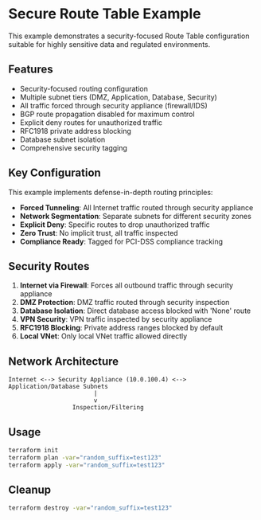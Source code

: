 # Secure Route Table Example

This example demonstrates a security-focused Route Table configuration suitable for highly sensitive data and regulated environments.

## Features

- Security-focused routing configuration
- Multiple subnet tiers (DMZ, Application, Database, Security)
- All traffic forced through security appliance (firewall/IDS)
- BGP route propagation disabled for maximum control
- Explicit deny routes for unauthorized traffic
- RFC1918 private address blocking
- Database subnet isolation
- Comprehensive security tagging

## Key Configuration

This example implements defense-in-depth routing principles:
- **Forced Tunneling**: All Internet traffic routed through security appliance
- **Network Segmentation**: Separate subnets for different security zones
- **Explicit Deny**: Specific routes to drop unauthorized traffic
- **Zero Trust**: No implicit trust, all traffic inspected
- **Compliance Ready**: Tagged for PCI-DSS compliance tracking

## Security Routes

1. **Internet via Firewall**: Forces all outbound traffic through security appliance
2. **DMZ Protection**: DMZ traffic routed through security inspection
3. **Database Isolation**: Direct database access blocked with 'None' route
4. **VPN Security**: VPN traffic inspected by security appliance
5. **RFC1918 Blocking**: Private address ranges blocked by default
6. **Local VNet**: Only local VNet traffic allowed directly

## Network Architecture

```
Internet <--> Security Appliance (10.0.100.4) <--> Application/Database Subnets
                        |
                        v
                  Inspection/Filtering
```

## Usage

```bash
terraform init
terraform plan -var="random_suffix=test123"
terraform apply -var="random_suffix=test123"
```

## Cleanup

```bash
terraform destroy -var="random_suffix=test123"
```

<!-- BEGIN_TF_DOCS -->
<!-- END_TF_DOCS -->
